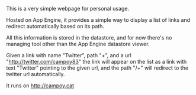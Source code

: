 This is a very simple webpage for personal usage.

Hosted on App Engine, it provides a simple way to display a list of links
and redirect automatically based on its path.

All this information is stored in the datastore, and for now there's no
managing tool other than the App Engine datastore viewer.

Given a link with name "Twitter", path "+", and a url "http://twitter.com/campoy83"
the link will appear on the list as a link with text "Twitter" pointing to the given url,
and the path "/+" will redirect to the twitter url automatically.

It runs on http://campoy.cat
